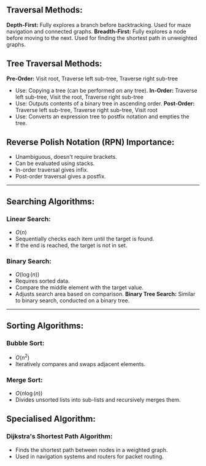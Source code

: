 ## **Traversal Methods:**
**Depth-First:** Fully explores a branch before backtracking. Used for maze navigation and connected graphs.
**Breadth-First:** Fully explores a node before moving to the next. Used for finding the shortest path in unweighted graphs.
## **Tree Traversal Methods:**
**Pre-Order:** Visit root, Traverse left sub-tree, Traverse right sub-tree
- Use: Copying a tree (can be performed on any tree).
**In-Order:** Traverse left sub-tree, Visit the root, Traverse right sub-tree
- Use: Outputs contents of a binary tree in ascending order.
**Post-Order:** Traverse left sub-tree, Traverse right sub-tree, Visit root
- Use: Converts an expression tree to postfix notation and empties the tree.
## **Reverse Polish Notation (RPN) Importance:**
- Unambiguous, doesn't require brackets.
- Can be evaluated using stacks.
- In-order traversal gives infix.
- Post-order traversal gives a postfix.
---
## **Searching Algorithms:**
### **Linear Search:**
- $O(n)$
- Sequentially checks each item until the target is found.
- If the end is reached, the target is not in set.
### **Binary Search:**
- $O(\log (n))$
- Requires sorted data.
- Compare the middle element with the target value.
- Adjusts search area based on comparison.
**Binary Tree Search:** Similar to binary search, conducted on a binary tree.
---
## **Sorting Algorithms:**
### **Bubble Sort:**
- $O(n^2)$
- Iteratively compares and swaps adjacent elements.
### **Merge Sort:**
- $O(n\log(n))$
- Divides unsorted lists into sub-lists and recursively merges them.
## **Specialised Algorithm:**
### **Dijkstra's Shortest Path Algorithm:**
- Finds the shortest path between nodes in a weighted graph.
- Used in navigation systems and routers for packet routing.